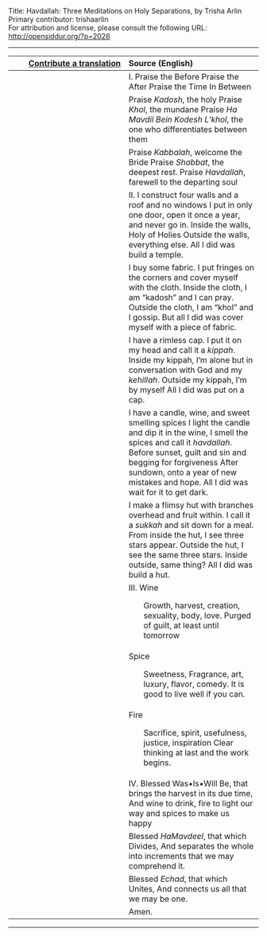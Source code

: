 <html>
<head></head>
<body>
Title: Havdallah: Three Meditations on Holy Separations, by Trisha Arlin<br />
Primary contributor: trishaarlin<br />
For attribution and license, please consult the following URL: <a href="http://opensiddur.org/?p=2026">http://opensiddur.org/?p=2026</a>
<p />
<hr />

<table style="margin-left: auto;margin-right: auto;" class="draggable">
<thead><tr><th id="x" style="text-align: right;"><a href="/contributing/upload/">Contribute a translation</a></th><th style="text-align: left;">Source (English)</th></tr></thead>
<tbody>
<tr>
<td style="vertical-align:top;" width="46%">
<div class="liturgy"><span lang="he">

</span></div>
</td>
 
<td style="vertical-align:top;" width="53%">
<div class="english">
I.
Praise the Before
Praise the After
Praise the Time In Between
</div></td>
</tr>


<tr>
<td style="vertical-align:top;" width="46%">
<div class="liturgy"><span lang="he">

</span></div>
</td>
 
<td style="vertical-align:top;" width="53%">
<div class="english">
Praise <em>Kadosh</em>, the holy
Praise <em>Khol</em>, the mundane
Praise <em>Ha Mavdil Bein Kodesh L’khol</em>, the one who differentiates between them
</div></td>
</tr>


<tr>
<td style="vertical-align:top;" width="46%">
<div class="liturgy"><span lang="he">

</span></div>
</td>
 
<td style="vertical-align:top;" width="53%">
<div class="english">
Praise <em>Kabbalah</em>, welcome the Bride
Praise <em>Shabbat</em>, the deepest rest.
Praise <em>Havdallah</em>, farewell to the departing soul
</div></td>
</tr>


<tr>
<td style="vertical-align:top;" width="46%">
<div class="liturgy"><span lang="he">

</span></div>
</td>
 
<td style="vertical-align:top;" width="53%">
<div class="english">
II.
I construct four walls and a roof and no windows
I put in only one door, open it once a year, and never go in.
Inside the walls, Holy of Holies
Outside the walls, everything else.
All I did was build a temple.
</div></td>
</tr>


<tr>
<td style="vertical-align:top;" width="46%">
<div class="liturgy"><span lang="he">

</span></div>
</td>
 
<td style="vertical-align:top;" width="53%">
<div class="english">
I buy some fabric.
I put fringes on the corners and cover myself with the cloth.
Inside the cloth, I am “kadosh” and I can pray.
Outside the cloth, I am “khol” and I gossip.
But all I did was cover myself with a piece of fabric.
</div></td>
</tr>


<tr>
<td style="vertical-align:top;" width="46%">
<div class="liturgy"><span lang="he">

</span></div>
</td>
 
<td style="vertical-align:top;" width="53%">
<div class="english">
I have a rimless cap.
I put it on my head and call it a <em>kippah</em>.
Inside my kippah, I’m alone but in conversation with God and my <em>kehillah</em>.
Outside my kippah, I’m by myself
All I did was put on a cap.
</div></td>
</tr>


<tr>
<td style="vertical-align:top;" width="46%">
<div class="liturgy"><span lang="he">

</span></div>
</td>
 
<td style="vertical-align:top;" width="53%">
<div class="english">
I have a candle, wine, and sweet smelling spices
I light the candle and dip it in the wine, I smell the spices and call it <em>havdallah</em>.
Before sunset, guilt and sin and begging for forgiveness
After sundown, onto a year of new mistakes and hope.
All I did was wait for it to get dark.
</div></td>
</tr>


<tr>
<td style="vertical-align:top;" width="46%">
<div class="liturgy"><span lang="he">

</span></div>
</td>
 
<td style="vertical-align:top;" width="53%">
<div class="english">
I make a flimsy hut with branches overhead and fruit within.
I call it a <em>sukkah</em> and sit down for a meal.
From inside the hut, I see three stars appear.
Outside the hut, I see the same three stars.
Inside outside, same thing?
All I did was build a hut.
</div></td>
</tr>


<tr>
<td style="vertical-align:top;" width="46%">
<div class="liturgy"><span lang="he">

</span></div>
</td>
 
<td style="vertical-align:top;" width="53%">
<div class="english">
III.
Wine
<p style="padding-left: 30px;">Growth, harvest, creation, sexuality, body, love.
Purged of guilt, at least until tomorrow
</div></td>
</tr>


<tr>
<td style="vertical-align:top;" width="46%">
<div class="liturgy"><span lang="he">

</span></div>
</td>
 
<td style="vertical-align:top;" width="53%">
<div class="english">
Spice
<p style="padding-left: 30px;">Sweetness, Fragrance, art, luxury, flavor, comedy.
It is good to live well if you can.
</div></td>
</tr>


<tr>
<td style="vertical-align:top;" width="46%">
<div class="liturgy"><span lang="he">

</span></div>
</td>
 
<td style="vertical-align:top;" width="53%">
<div class="english">
Fire
<p style="padding-left: 30px;">Sacrifice, spirit, usefulness, justice, inspiration
Clear thinking at last and the work begins.
</div></td>
</tr>


<tr>
<td style="vertical-align:top;" width="46%">
<div class="liturgy"><span lang="he">

</span></div>
</td>
 
<td style="vertical-align:top;" width="53%">
<div class="english">
IV.
Blessed Was•Is•Will Be, that brings the harvest in its due time,
And wine to drink, fire to light our way and spices to make us happy
</div></td>
</tr>


<tr>
<td style="vertical-align:top;" width="46%">
<div class="liturgy"><span lang="he">

</span></div>
</td>
 
<td style="vertical-align:top;" width="53%">
<div class="english">
Blessed <em>HaMavdeel</em>, that which Divides,
And separates the whole into increments that we may comprehend it.
</div></td>
</tr>


<tr>
<td style="vertical-align:top;" width="46%">
<div class="liturgy"><span lang="he">

</span></div>
</td>
 
<td style="vertical-align:top;" width="53%">
<div class="english">
Blessed <em>Echad</em>, that which Unites,
And connects us all that we may be one.
</div></td>
</tr>


<tr>
<td style="vertical-align:top;" width="46%">
<div class="liturgy"><span lang="he">

</span></div>
</td>
 
<td style="vertical-align:top;" width="53%">
<div class="english">
Amen.
</div></td>
</tr>
</tbody></table>

<hr />

&nbsp;
</body>
</html>